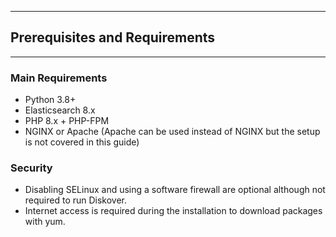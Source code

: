 <p id="requirements"></p>

___
## Prerequisites and Requirements
___

### Main Requirements

- Python 3.8+
- Elasticsearch 8.x
- PHP 8.x + PHP-FPM
- NGINX or Apache (Apache can be used instead of NGINX but the setup is not covered in this guide)

### Security

- Disabling SELinux and using a software firewall are optional although not required to run Diskover.
- Internet access is required during the installation to download packages with yum.
